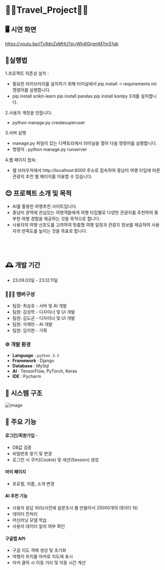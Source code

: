 # 🌠🥇Travel_Project🥇🌠




## 🖥️ 시연 화면
https://youtu.be/jTv9dnZsMHU?si=Wh4IGrgmM7nrS1gb


## 📖실행법

1.프로젝트 의존성 설치 :
- 필요한 라이브러리를 설치하기 위해 터미널에서 pip install -r requirements.txt 명령어를 실행합니다.
- pip install scikit-learn pip install pandas pip install konlpy 3개를 설치합니다.

2.사용자 계정을 만듭니다.
- python manage.py createsuperuser

3.서버 실행
- manage.py 파일이 있는 디렉토리에서 터미널을 열어 다음 명령어를 실행합니다.
- 명령어 : python manage.py runserver

4.웹 페이지 접속:
- 웹 브라우저에서 http://localhost:8000 주소로 접속하여 중남미 여행 타입에 따른 관광지 추천 웹 페이지를 이용할 수 있습니다.


## 😊 프로젝트 소개 및 목적
- AI를 활용한 여행추천 사이트입니다.
- 중남미 권역에 관심있는 여행객들에게 여행 타입별로 다양한 관광지를 추천하여 풍부한 여행 경험을 제공하는 것을 목적으로 합니다.
- 사용자의 여행 선호도를 고려하여 맞춤형 여행 일정과 관광지 정보를 제공하여 사용자의 만족도를 높이는 것을 목표로 합니다.

#
<br>

## 🕰️ 개발 기간
* 23.09.03일 - 23.12.11일

### 🧑‍🤝‍🧑 맴버구성
 - 팀장: 최승호 - 서버 및 AI 개발
 - 팀원: 김성학 - 디자이너 및 UI 개발
 - 팀원: 김도균 - 디자이너 및 UI 개발
 - 팀원: 석재민 - AI 개발 
 - 팀원: 임지현 - 기획
### ⚙️ 개발 환경
- **Language** : `python 3.3`
- **Framework** : Django
- **Database** : MySql
- **AI** : TensorFlow, PyTorch, Keras 
- **IDE** :  Pycharm

## 🌠 시스템 구조
![image](https://github.com/chltmdgh522/Travel_AI/assets/74850409/d53b4c4e-3f11-4860-8cf0-ee36b9fe95f3)


## 📌 주요 기능
#### 로그인/회원가입 -
- DB값 검증
- 비밀번호 찾기 및 변경 
- 로그인 시 쿠키(Cookie) 및 세션(Session) 생성

#### 마이 페이지 
- 프로필, 이름, 소개 변경
  
#### AI 추천 기능 
- 사용자 응답 처리(사전에 설문조사 폼 만들어서 25000개의 데이터 처)
- 데이터 전처리
- 머신러닝 모델 학습
- 사용자 데이터 일치 여부 확인

#### 구글맵 API
- 구글 지도 객체 생성 및 초기화
- 여행지 위치를 마커로 지도에 표시
- 마커 클릭 시 이동 거리 및 이동 시간 계산

  
